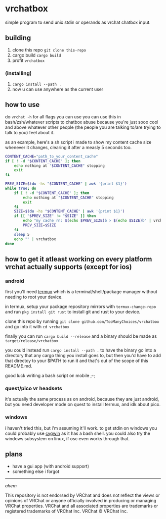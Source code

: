 # vrchatbox
simple program to send unix stdin or operands as vrchat chatbox input.
## building
1. clone this repo `git clone this-repo`
2. cargo build `cargo build`
3. profit `vrchatbox`
### (installing)
1. `cargo install --path .`
2. now u can use anywhere as the current user
## how to use
do `vrchat -h` for all flags you can use
you can use this in bash/zsh/whatever scripts to chatbox abuse because you're just sooo cool and above whatever other people (the people you are talking to/are trying to talk to you) feel about it.

as an example, here's a sh script i made to show my content cache size whenever it changes, clearing it after a measly 5 seconds too.
```sh
CONTENT_CACHE="path_to_your_content_cache"
if [ ! -d "$CONTENT_CACHE" ]; then
	echo nothing at "$CONTENT_CACHE" stopping
	exit
fi

PREV_SIZE=$(du -hs "$CONTENT_CACHE" | awk '{print $1}')
while true; do
	if [ ! -d "$CONTENT_CACHE" ]; then
		echo nothing at "$CONTENT_CACHE" stopping
		exit
	fi
	SIZE=$(du -hs "$CONTENT_CACHE" | awk '{print $1}')
	if [[ "$PREV_SIZE" != "$SIZE" ]] then
		echo "my cache rn: $(echo $PREV_SIZE)b > $(echo $SIZE)b" | vrchatbox
		PREV_SIZE=$SIZE
	fi
	sleep 5
	echo "" | vrchatbox
done
```
## how to get it atleast working on every platform vrchat actually supports (except for ios)
### android
first you'll need [termux](https://termux.dev/) which is a terminal/shell/package manager without needing to root your device.

in termux, setup your package repository mirrors with `termux-change-repo` and run `pkg install git rust` to install git and rust to your device.

clone this repo by running `git clone github.com/TooManyChoices/vrchatbox` and go into it with `cd vrchatbox`

finally you can run `cargo build --release` and a binary should be made as `target/release/vrchatbox`

you could instead run `cargo install --path .` to have the binary go into a directory that any cargo thing you install goes to, but then you'd have to add that directoy to your $PATH to run it and that's out of the scope of this README.md.

good luck writing a bash script on mobile ;-;

### quest/pico vr headsets
it's actually the same process as on android, because they are just android, but you need developer mode on quest to install termux, and idk about pico.

### windows
i haven't tried this, but i'm assuming it'll work. to get stdin on windows you could probably use [cygwin](https://cygwin.com/) as it has a bash shell. you could also try the windows subsystem on linux, if osc even works through that.

## plans
- have a gui app (with android support)
- something else i forgot  

___
*ahem*

This repository is not endorsed by VRChat and does not reflect the views or opinions of VRChat or anyone officially involved in producing or managing VRChat properties. VRChat and all associated properties are trademarks or registered trademarks of VRChat Inc. VRChat © VRChat Inc.
